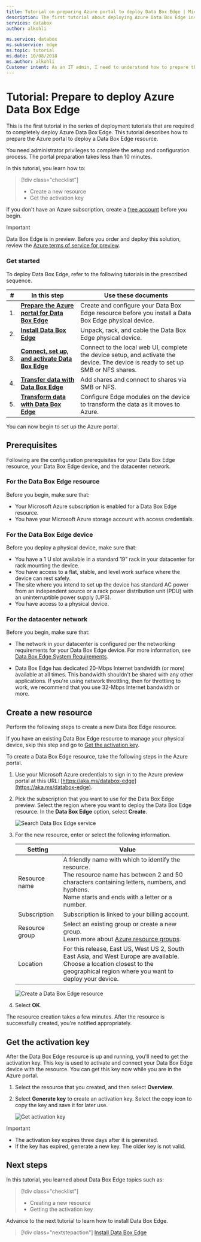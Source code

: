 ```yaml
---
title: Tutorial on preparing Azure portal to deploy Data Box Edge | Microsoft Docs
description: The first tutorial about deploying Azure Data Box Edge involves preparing the Azure portal.
services: databox
author: alkohli

ms.service: databox
ms.subservice: edge
ms.topic: tutorial
ms.date: 10/08/2018
ms.author: alkohli
Customer intent: As an IT admin, I need to understand how to prepare the portal to deploy Data Box Edge so I can use it to transfer data to Azure. 
---
```

# Tutorial: Prepare to deploy Azure Data Box Edge  


This is the first tutorial in the series of deployment tutorials that are required to completely deploy Azure Data Box Edge. This tutorial describes how to prepare the Azure portal to deploy a Data Box Edge resource. 

You need administrator privileges to complete the setup and configuration process. The portal preparation takes less than 10 minutes.

In this tutorial, you learn how to:

> [!div class="checklist"]
> * Create a new resource
> * Get the activation key

If you don't have an Azure subscription, create a [free account](https://azure.microsoft.com/free/?WT.mc_id=A261C142F) before you begin.


> [!IMPORTANT]
> Data Box Edge is in preview. Before you order and deploy this solution, review the [Azure terms of service for preview](https://azure.microsoft.com/support/legal/preview-supplemental-terms/).  

### Get started

To deploy Data Box Edge, refer to the following tutorials in the prescribed sequence.

| **#** | **In this step** | **Use these documents** |
| --- | --- | --- | 
| 1. |**[Prepare the Azure portal for Data Box Edge](data-box-edge-deploy-prep.md)** |Create and configure your Data Box Edge resource before you install a Data Box Edge physical device. |
| 2. |**[Install Data Box Edge](data-box-edge-deploy-install.md)**|Unpack, rack, and cable the Data Box Edge physical device.  |
| 3. |**[Connect, set up, and activate Data Box Edge](data-box-edge-deploy-connect-setup-activate.md)** |Connect to the local web UI, complete the device setup, and activate the device. The device is ready to set up SMB or NFS shares.  |
| 4. |**[Transfer data with Data Box Edge](data-box-edge-deploy-add-shares.md)** |Add shares and connect to shares via SMB or NFS. |
| 5. |**[Transform data with Data Box Edge](data-box-edge-deploy-configure-compute.md)** |Configure Edge modules on the device to transform the data as it moves to Azure. |

You can now begin to set up the Azure portal.

## Prerequisites

Following are the configuration prerequisites for your Data Box Edge resource, your Data Box Edge device, and the datacenter network.

### For the Data Box Edge resource

Before you begin, make sure that:

* Your Microsoft Azure subscription is enabled for a Data Box Edge resource.
* You have your Microsoft Azure storage account with access credentials.

### For the Data Box Edge device

Before you deploy a physical device, make sure that:
- You have a 1 U slot available in a standard 19” rack in your datacenter for rack mounting the device. 
- You have access to a flat, stable, and level work surface where the device can rest safely.
- The site where you intend to set up the device has standard AC power from an independent source or a rack power distribution unit (PDU) with an uninterruptible power supply (UPS).
- You have access to a physical device.


### For the datacenter network

Before you begin, make sure that:

* The network in your datacenter is configured per the networking requirements for your Data Box Edge device. For more information, see [Data Box Edge System Requirements](data-box-gateway-system-requirements.md).

* Data Box Edge has dedicated 20-Mbps Internet bandwidth (or more) available at all times. This bandwidth shouldn't be shared with any other applications. If you're using network throttling, then for throttling to work, we recommend that you use 32-Mbps Internet bandwidth or more.

## Create a new resource

Perform the following steps to create a new Data Box Edge resource. 

If you have an existing Data Box Edge resource to manage your physical device, skip this step and go to [Get the activation key](#get-the-activation-key).

To create a Data Box Edge resource, take the following steps in the Azure portal.

1. Use your Microsoft Azure credentials to sign in to the Azure preview portal at this URL: [https://aka.ms/databox-edge](https://aka.ms/databox-edge). 

2. Pick the subscription that you want to use for the Data Box Edge preview. Select the region where you want to deploy the Data Box Edge resource. In the **Data Box Edge** option, select **Create**.

    ![Search Data Box Edge service](media/data-box-edge-deploy-prep/data-box-edge-sku.png)

3. For the new resource, enter or select the following information.
    
    |Setting  |Value  |
    |---------|---------|
    |Resource name   | A friendly name with which to identify the resource.<br>The resource name has between 2 and 50 characters containing letters, numbers, and hyphens.<br> Name starts and ends with a letter or a number.        |
    |Subscription    |Subscription is linked to your billing account. |
    |Resource group  |Select an existing group or create a new group.<br>Learn more about [Azure resource groups](../azure-resource-manager/resource-group-overview.md).     |
    |Location     |For this release, East US, West US 2, South East Asia, and West Europe are available. <br> Choose a location closest to the geographical region where you want to deploy your device.|
    
    ![Create a Data Box Edge resource](media/data-box-edge-deploy-prep/data-box-edge-resource.png)
    
4. Select **OK**.
 
The resource creation takes a few minutes. After the resource is successfully created, you're notified appropriately.


## Get the activation key

After the Data Box Edge resource is up and running, you'll need to get the activation key. This key is used to activate and connect your Data Box Edge device with the resource. You can get this key now while you are in the Azure portal.

1. Select the resource that you created, and then select **Overview**.

2. Select **Generate key** to create an activation key. Select the copy icon to copy the key and save it for later use.

    ![Get activation key](media/data-box-edge-deploy-prep/get-activation-key.png)

> [!IMPORTANT]
> - The activation key expires three days after it is generated. 
> - If the key has expired, generate a new key. The older key is not valid.

## Next steps

In this tutorial, you learned about Data Box Edge topics such as:

> [!div class="checklist"]
> * Creating a new resource
> * Getting the activation key

Advance to the next tutorial to learn how to install Data Box Edge. 

> [!div class="nextstepaction"]
> [Install Data Box Edge](./data-box-edge-deploy-install.md)



